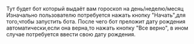 Тут будет бот который выдаёт вам гороскоп на день/неделю/месяц
Изначально пользователю потребуется нажать кнопку "Начать",для того,чтобы запустить бота. После чего бот преложит дату рождения автоматически,если она верна,то нажать кнопку "Все верно", в ином случае потребуется ввести свою дату рождения.

